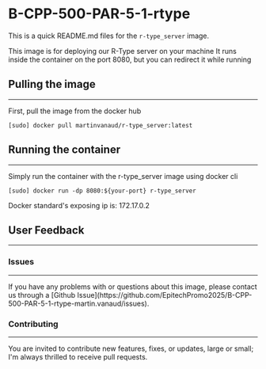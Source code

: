 # B-CPP-500-PAR-5-1-rtype

This is a quick README.md files for the `r-type_server` image.

This image is for deploying our R-Type server on your machine
It runs inside the container on the port 8080, but you can redirect it while running

## Pulling the image
<hr />
First, pull the image from the docker hub

`[sudo] docker pull martinvanaud/r-type_server:latest`

## Running the container
<hr />
Simply run the container with the r-type_server image using docker cli

`[sudo] docker run -dp 8080:${your-port} r-type_server`

Docker standard's exposing ip is: 172.17.0.2

## User Feedback
<hr />

### Issues
<hr/>
If you have any problems with or questions about this image, please contact us through a [Github Issue](https://github.com/EpitechPromo2025/B-CPP-500-PAR-5-1-rtype-martin.vanaud/issues).


### Contributing
<hr />
You are invited to contribute new features, fixes, or updates, large or small; I'm always thrilled to receive pull requests.
